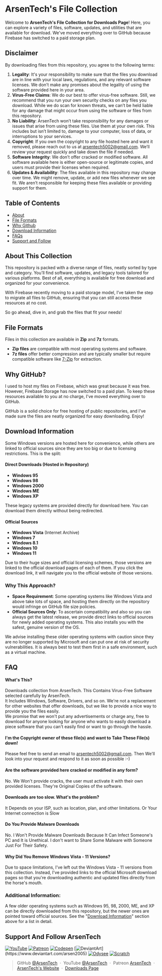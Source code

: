 # ArsenTech's File Collection
Welcome to **ArsenTech's File Collection for Downloads Page**! Here, you can explore a variety of files, software, updates, and utilities that are available for download. We've moved everything over to GitHub because Firebase has switched to a paid storage plan.

## Disclaimer
By downloading files from this repository, you agree to the following terms:
1. **Legality**: It's your responsibility to make sure that the files you download are in line with your local laws, regulations, and any relevant software licenses. We don’t make any promises about the legality of using the software provided here in your area.
2. **Virus-Free Claims**: We do our best to offer virus-free software. Still, we recommend that you run your own security checks on any files you download. While we do scan for known threats, we can’t be held liable for any damage that might occur from using the software or files from this repository.
3. **No Liability**: ArsenTech won’t take responsibility for any damages or issues that arise from using these files. Use them at your own risk. This includes but isn’t limited to, damage to your computer, loss of data, or interruptions to your services.
4. **Copyright**: If you own the copyright to any file hosted here and want it removed, please reach out to us at arsentech5002@gmail.com. We’ll review your request quickly and take down the file if needed.
5. **Software Integrity**: We don’t offer cracked or modified software. All software available here is either open-source or legitimate copies, and users must provide their licenses when required.
6. **Updates & Availability**: The files available in this repository may change over time. We might remove, update, or add new files whenever we see fit. We aren’t responsible for keeping these files available or providing support for them.

## Table of Contents
- [About](#about-this-collection)
- [File Formats](#file-formats)
- [Why Github](#why-github)
- [Download Information](#download-information)
- [FAQs](#faq)
- [Support and Follow](#support-and-follow-arsentech)

## About This Collection
This repository is packed with a diverse range of files, neatly sorted by type and category. You’ll find software, updates, and legacy tools tailored for various platforms. Best of all, everything is available for free download and organized for your convenience.

With Firebase recently moving to a paid storage model, I’ve taken the step to migrate all files to GitHub, ensuring that you can still access these resources at no cost.

So go ahead, dive in, and grab the files that fit your needs!

## File Formats
Files in this collection are available in **Zip** and **7z** formats. 
- **Zip files** are compatible with most operating systems and software.
- **7z files** offer better compression and are typically smaller but require compatible software like [7-Zip](https://www.7-zip.org/) for extraction.

## Why GitHub?
I used to host my files on Firebase, which was great because it was free. However, Firebase Storage has now switched to a paid plan. To keep these resources available to you at no charge, I've moved everything over to GitHub.

GitHub is a solid choice for free hosting of public repositories, and I've made sure the files are neatly organized for easy downloading. Enjoy!

## Download Information
Some Windows versions are hosted here for convenience, while others are linked to official sources since they are too big or due to licensing restrictions. This is the split:

#### **Direct Downloads (Hosted in Repository)**
- **Windows 95**
- **Windows 98**
- **Windows 2000**
- **Windows ME**
- **Windows XP**

These legacy systems are provided directly for download here. You can download them directly without being redirected.
#### **Official Sources**
- **Windows Vista** (Internet Archive)
- **Windows 7**
- **Windows 8.1**
- **Windows 10**
- **Windows 11**

Due to their huge sizes and official licensing schemes, those versions are linked to the official download pages of each of them. If you click the download link, it will navigate you to the official website of those versions.
### Why This Approach?
- **Space Requirement**: Some operating systems like Windows Vista and above take lots of space, and hosting them directly on the repository would infringe on GitHub file size policies.
- **Official Sources Only**: To ascertain compatibility and also so you can always get the latest release, we provide direct links to official sources for newly added operating systems. This also installs you with the safest, genuine version of the OS.

We advise installing these older operating systems with caution since they are no longer supported by Microsoft and can put one at risk of security vulnerabilities. It is always best to test them first in a safe environment, such as a virtual machine.

## FAQ
#### What's This?
Downloads collection from ArsenTech. This Contains Virus-Free Software selected carefully by ArsenTech.<br>It Includes Windows, Software, Drivers, and so on. We're not a replacement for other websites that offer downloads, but we like to provide a nice way to provide you the files easily.<br> We promise that we won't put any advertisements or charge any, free to download for anyone looking for anyone who wants to easily download a piece software that you can't easily find or want to go through the hassle.
#### I'm the Copyright owner of these file(s) and want to Take These File(s) down!
Please feel free to send an email to arsentech5002@gmail.com. Then We'll look into your request and respond to it as soon as possible :-)
#### Are the software provided here cracked or modified in any form?
No. We Won't provide cracks, the user must activate it with their own provided licenses. They're Original Copies of the software.
#### Downloads are too slow. What's the problem?
It Depends on your ISP, such as location, plan, and other limitations. Or Your Internet connection is Slow
#### Do You Provide Malware Downloads
No. I Won't Provide Malware Downloads Because It Can Infect Someone's PC and It is Unethical. I don't want to Share Some Malware with Someone Just For Their Safety.
#### Why Did You Remove Windows Vista - 11 Versions?
Due to space limitations, I've left out the Windows Vista - 11 versions from this collection. Instead, I've provided links to the official Microsoft download pages so that you're downloading authentic and updated files directly from the horse's mouth.

### Additional Information:
A few older operating systems such as Windows 95, 98, 2000, ME, and XP can be directly downloaded from this repository, but the newer ones are pointed toward official sources. See the "[Download Information](#download-information)" section above for a list in detail.

## Support And Follow ArsenTech
[![YouTube](https://img.shields.io/badge/ArsenTech%20-222222.svg?&style=for-the-badge&logo=YouTube&logoColor=%23FF0000)](https://www.youtube.com/channel/UCrtH0g6NE8tW5VIEgDySYtg)
[![Patreon](https://img.shields.io/badge/-ArsenTech-222222?style=for-the-badge&logo=patreon&logoColor=white)](https://www.patreon.com/arsentech)
[![Codepen](https://img.shields.io/badge/-ArsenJS-222222?style=for-the-badge&logo=codepen&logoColor=white)](https://codepen.io/ArsenJS)
[![DeviantArt](https://img.shields.io/badge/-Arsen2005-222222?style=for-the-badge&logo=deviantart&logoColor=05cc46")](https://www.deviantart.com/arsen2005)
[![Odysee](https://img.shields.io/badge/-ArsenTech-222222?style=for-the-badge&logo=odysee&logoColor=FA9626)](https://odysee.com/@ArsenTech)
[![Scratch](https://img.shields.io/badge/-ArsenTech-222222?style=for-the-badge&logo=scratch&logoColor=orange)](https://scratch.mit.edu/users/ArsenTech/)

> GitHub [@ArsenTech](https://github.com/ArsenTech) &nbsp;&middot;&nbsp;
> YouTube [@ArsenTech](https://youtube.com/@ArsenTech) &nbsp;&middot;&nbsp;
> Patreon [ArsenTech](https://www.patreon.com/ArsenTech) &nbsp;&middot;&nbsp;
> [ArsenTech's Website](https://arsentech.github.io) &nbsp;&middot;&nbsp;
> [Downloads Page](https://arsentech.github.io/downloads)

